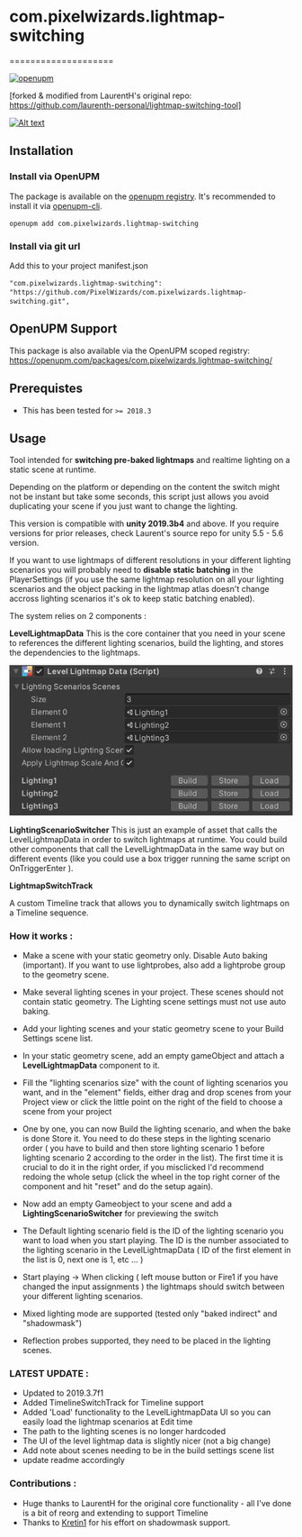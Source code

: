 # com.pixelwizards.lightmap-switching
====================

[![openupm](https://img.shields.io/npm/v/com.pixelwizards.lightmap-switching?label=openupm&registry_uri=https://package.openupm.com)](https://openupm.com/packages/com.pixelwizards.lightmap-switching/)

[forked & modified from LaurentH's original repo: https://github.com/laurenth-personal/lightmap-switching-tool]

[![Alt text](https://img.youtube.com/vi/7lqGM1kvU-0/0.jpg)](https://www.youtube.com/watch?v=7lqGM1kvU-0)


Installation
--------------

### Install via OpenUPM

The package is available on the [openupm registry](https://openupm.com). It's recommended to install it via [openupm-cli](https://github.com/openupm/openupm-cli).

```
openupm add com.pixelwizards.lightmap-switching
```

### Install via git url

Add this to your project manifest.json

```
"com.pixelwizards.lightmap-switching": "https://github.com/PixelWizards/com.pixelwizards.lightmap-switching.git",
```

OpenUPM Support
----------------

This package is also available via the OpenUPM scoped registry: 
https://openupm.com/packages/com.pixelwizards.lightmap-switching/

Prerequistes
---------------
* This has been tested for `>= 2018.3`

Usage
---------------
Tool intended for **switching pre-baked lightmaps** and realtime lighting on a static scene at runtime.

Depending on the platform or depending on the content the switch might not be instant but take some seconds, this script just allows you avoid duplicating your scene if you just want to change the lighting.

This version is compatible with **unity 2019.3b4** and above. If you require versions for prior releases, check Laurent's source repo for unity 5.5 - 5.6 version.

If you want to use lightmaps of different resolutions in your different lighting scenarios you will probably need to **disable static batching** in the PlayerSettings (if you use the same lightmap resolution on all your lighting scenarios and the object packing in the lightmap atlas doesn't change accross lighting scenarios it's ok to keep static batching enabled).

The system relies on 2 components :

**LevelLightmapData**
This is the core container that you need in your scene to references the different lighting scenarios, build the lighting, and stores the dependencies to the lightmaps.

![LevelLightmapData](Documentation~/images/LevelLightmapData.png)

**LightingScenarioSwitcher**
This is just an example of asset that calls the LevelLightmapData in order to switch lightmaps at runtime. You could build other components that call the LevelLightmapData in the same way but on different events (like you could use a box trigger running the same script on OnTriggerEnter ).

**LightmapSwitchTrack**

A custom Timeline track that allows you to dynamically switch lightmaps on a Timeline sequence. 

### How it works :

- Make a scene with your static geometry only. Disable Auto baking (important). If you want to use lightprobes, also add a lightprobe group to the geometry scene.
- Make several lighting scenes in your project. These scenes should not contain static geometry. The Lighting scene settings must not use auto baking.
- Add your lighting scenes and your static geometry scene to your Build Settings scene list.
- In your static geometry scene, add an empty gameObject and attach a **LevelLightmapData** component to it. 
- Fill the "lighting scenarios size" with the count of lighting scenarios you want, and in the "element" fields, either drag and drop scenes from your Project view or click the little point on the right of the field to choose a scene from your project
- One by one, you can now Build the lighting scenario, and when the bake is done Store it. You need to do these steps in the lighting scenario order ( you have to build and then store lighting scenario 1 before lighting scenario 2 according to the order in the list). The first time it is crucial to do it in the right order, if you misclicked I'd recommend redoing the whole setup (click the wheel in the top right corner of the component and hit "reset" and do the setup again).
- Now add an empty Gameobject to your scene and add a **LightingScenarioSwitcher** for previewing the switch
- The Default lighting scenario field is the ID of the lighting scenario you want to load when you start playing. The ID is the number associated to the lighting scenario in the LevelLightmapData ( ID of the first element in the list is 0, next one is 1, etc ... )
- Start playing 
-> When clicking ( left mouse button or Fire1 if you have changed the input assignments ) the lightmaps should switch between your different lighting scenarios.

- Mixed lighting mode are supported (tested only "baked indirect" and "shadowmask")
- Reflection probes supported, they need to be placed in the lighting scenes.

### LATEST UPDATE :

- Updated to 2019.3.7f1
- Added TimelineSwitchTrack for Timeline support
- Added 'Load' functionality to the LevelLightmapData UI so you can easily load the lightmap scenarios at Edit time
- The path to the lighting scenes is no longer hardcoded
- The UI of the level lightmap data is slightly nicer (not a big change)
- Add note about scenes needing to be in the build settings scene list
- update readme accordingly

### Contributions :
- Huge thanks to LaurentH for the original core functionality - all I've done is a bit of reorg and extending to support Timeline
- Thanks to [Kretin1](https://github.com/Kretin1) for his effort on shadowmask support.

